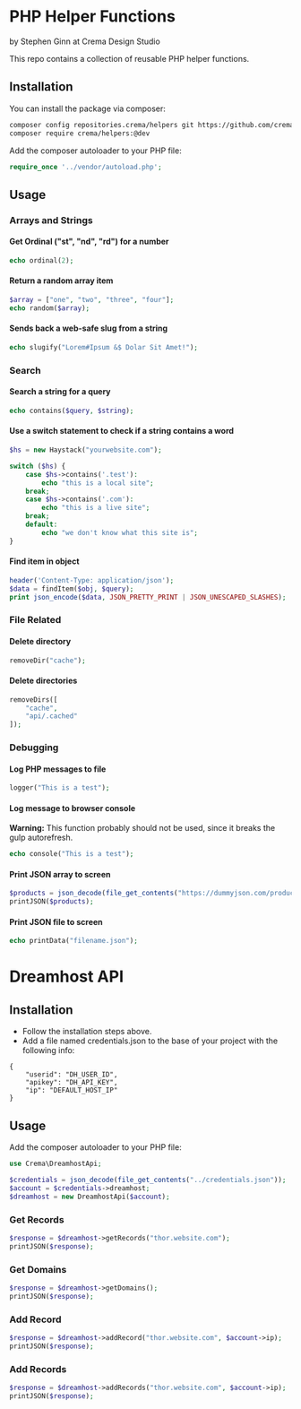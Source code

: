 # PHP Helper Functions
by Stephen Ginn at Crema Design Studio

This repo contains a collection of reusable PHP helper functions.

## Installation
You can install the package via composer:
```bash
composer config repositories.crema/helpers git https://github.com/cremadesign/helpers
composer require crema/helpers:@dev
```

Add the composer autoloader to your PHP file:
```php
require_once '../vendor/autoload.php';
```

## Usage

### Arrays and Strings

#### Get Ordinal ("st", "nd", "rd") for a number
```php
echo ordinal(2);
```

#### Return a random array item
```php
$array = ["one", "two", "three", "four"];
echo random($array);
```

#### Sends back a web-safe slug from a string
```php
echo slugify("Lorem#Ipsum &$ Dolar Sit Amet!");
```

### Search

#### Search a string for a query
```php
echo contains($query, $string);
```

#### Use a switch statement to check if a string contains a word
```php
$hs = new Haystack("yourwebsite.com");

switch ($hs) {
	case $hs->contains('.test'):
		echo "this is a local site";
	break;
	case $hs->contains('.com'):
		echo "this is a live site";
	break;
	default:
		echo "we don't know what this site is";
}
```

#### Find item in object
```php
header('Content-Type: application/json');
$data = findItem($obj, $query);
print json_encode($data, JSON_PRETTY_PRINT | JSON_UNESCAPED_SLASHES);
```

### File Related

#### Delete directory
```php
removeDir("cache");
```

#### Delete directories
```php
removeDirs([
	"cache",
	"api/.cached"
]);
```

### Debugging

#### Log PHP messages to file
```php
logger("This is a test");
```

#### Log message to browser console
**Warning:** This function probably should not be used, since it breaks the gulp autorefresh.
```php
echo console("This is a test");
```

#### Print JSON array to screen
```php
$products = json_decode(file_get_contents("https://dummyjson.com/products/1"), true);
printJSON($products);
```

#### Print JSON file to screen
```php
echo printData("filename.json");
```

# Dreamhost API

## Installation
- Follow the installation steps above.
- Add a file named credentials.json to the base of your project with the following info:
```
{
	"userid": "DH_USER_ID",
	"apikey": "DH_API_KEY",
	"ip": "DEFAULT_HOST_IP"
}
```

## Usage

Add the composer autoloader to your PHP file:
```php
use Crema\DreamhostApi;

$credentials = json_decode(file_get_contents("../credentials.json"));
$account = $credentials->dreamhost;
$dreamhost = new DreamhostApi($account);
```

### Get Records
```php
$response = $dreamhost->getRecords("thor.website.com");
printJSON($response);
```

### Get Domains
```php
$response = $dreamhost->getDomains();
printJSON($response);
```

### Add Record
```php
$response = $dreamhost->addRecord("thor.website.com", $account->ip);
printJSON($response);
```

### Add Records
```php
$response = $dreamhost->addRecords("thor.website.com", $account->ip);
printJSON($response);
```

